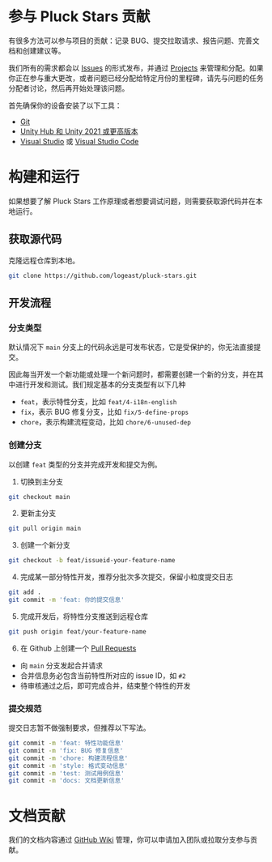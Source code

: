 # 参与 Pluck Stars 贡献

有很多方法可以参与项目的贡献：记录 BUG、提交拉取请求、报告问题、完善文档和创建建议等。

我们所有的需求都会以 [Issues](https://github.com/logeast/pluck-stars/issues) 的形式发布，并通过 [Projects](https://github.com/users/logeast/projects/5) 来管理和分配。如果你正在参与重大更改，或者问题已经分配给特定月份的里程碑，请先与问题的任务分配者讨论，然后再开始处理该问题。

首先确保你的设备安装了以下工具：

- [Git](https://git-scm.com/)
- [Unity Hub 和 Unity 2021 或更高版本](https://unity.com/cn/download)
- [Visual Studio](https://visualstudio.microsoft.com/) 或 [Visual Studio Code](https://code.visualstudio.com/)

# 构建和运行

如果想要了解 Pluck Stars 工作原理或者想要调试问题，则需要获取源代码并在本地运行。

## 获取源代码

克隆远程仓库到本地。

```bash
git clone https://github.com/logeast/pluck-stars.git
```

## 开发流程
### 分支类型

默认情况下 `main` 分支上的代码永远是可发布状态，它是受保护的，你无法直接提交。

因此每当开发一个新功能或处理一个新问题时，都需要创建一个新的分支，并在其中进行开发和测试。我们规定基本的分支类型有以下几种

- `feat`，表示特性分支，比如 `feat/4-i18n-english`
- `fix`，表示 BUG 修复分支，比如 `fix/5-define-props`
- `chore`，表示构建流程变动，比如 `chore/6-unused-dep`

### 创建分支

以创建 `feat` 类型的分支并完成开发和提交为例。

1. 切换到主分支
```bash
git checkout main
```

2. 更新主分支
```bash
git pull origin main
```

3. 创建一个新分支
```bash
git checkout -b feat/issueid-your-feature-name
```

4. 完成某一部分特性开发，推荐分批次多次提交，保留小粒度提交日志
```bash
git add .
git commit -m 'feat: 你的提交信息'
```

5. 完成开发后，将特性分支推送到远程仓库
```bash
git push origin feat/your-feature-name
```

6. 在 Github 上创建一个 [Pull Requests](https://github.com/logeast/pluck-stars/pulls)

- 向 `main` 分支发起合并请求
- 合并信息务必包含当前特性所对应的 issue ID，如 `#2`
- 待审核通过之后，即可完成合并，结束整个特性的开发

### 提交规范

提交日志暂不做强制要求，但推荐以下写法。

```bash
git commit -m 'feat: 特性功能信息'
git commit -m 'fix: BUG 修复信息'
git commit -m 'chore: 构建流程信息'
git commit -m 'style: 格式变动信息'
git commit -m 'test: 测试用例信息'
git commit -m 'docs: 文档更新信息'
```

# 文档贡献

我们的文档内容通过 [GitHub Wiki](https://github.com/logeast/pluck-stars/wiki) 管理，你可以申请加入团队或拉取分支参与贡献。